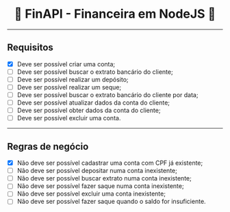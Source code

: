 <h1 align="center">🚀 FinAPI - Financeira em NodeJS 🚀</h1>

---

## Requisitos

- [x] Deve ser possível criar uma conta;
- [ ] Deve ser possível buscar o extrato bancário do cliente;
- [ ] Deve ser possível realizar um depósito;
- [ ] Deve ser possível realizar um seque;
- [ ] Deve ser possível buscar o extrato bancário do cliente por data;
- [ ] Deve ser possível atualizar dados da conta do cliente;
- [ ] Deve ser possível obter dados da conta do cliente;
- [ ] Deve ser possível excluir uma conta.

---

## Regras de negócio

- [x] Não deve ser possível cadastrar uma conta com CPF já existente;
- [ ] Não deve ser possível depositar numa conta inexistente;
- [ ] Não deve ser possível buscar extrato numa conta inexistente;
- [ ] Não deve ser possível fazer saque numa conta inexistente;
- [ ] Não deve ser possível excluir uma conta inexistente;
- [ ] Não deve ser possível fazer saque quando o saldo for insuficiente.
